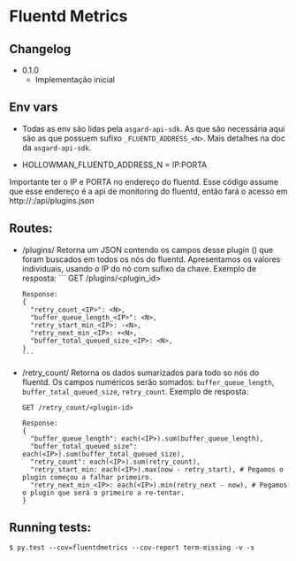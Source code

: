 # Fluentd Metrics

## Changelog

 * 0.1.0
    - Implementação inicial

## Env vars
* Todas as env são lidas pela `asgard-api-sdk`. As que são necessária aqui são 
as que possuem sufixo `_FLUENTD_ADDRESS_<N>`. Mais detalhes na doc da `asgard-api-sdk`.


* HOLLOWMAN_FLUENTD_ADDRESS_N = IP:PORTA

Importante ter o IP e PORTA no endereço do fluentd. Esse código assume que esse endereço é a api
de monitoring do fluentd, então fará o acesso em http://<IP>:<PORTA>/api/plugins.json

## Routes:

* /plugins/<plugin-id>
    Retorna um JSON contendo os campos desse plugin (<plugin-id>) que foram buscados em todos os nós do fluentd.
    Apresentamos os valores individuais, usando o IP do nó com sufixo da chave.
      Exemplo de resposta:
      ```
      GET /plugins/<plugin_id>

      Response:
      {
        "retry_count_<IP>": <N>,
        "buffer_queue_length_<IP>": <N>,
        "retry_start_min_<IP>: -<N>,
        "retry_next_min_<IP>: +<N>,
        "buffer_total_queued_size_<IP>: <N>,
      }
      ```
* /retry_count/<plugin-id>
    Retorna os dados sumarizados para todo so nós do fluentd.
    Os campos numéricos serão somados: `buffer_queue_length`, `buffer_total_queued_size`, `retry_count`. 
    Exemplo de resposta:
    ```
    GET /retry_count/<plugin-id>

    Response:
    {
      "buffer_queue_length": each(<IP>).sum(buffer_queue_length),
      "buffer_total_queued_size": each(<IP>).sum(buffer_total_queued_size),
      "retry_count": each(<IP>).sum(retry_count),
      "retry_start_min: each(<IP>).max(now - retry_start), # Pegamos o plugin começou a falhar primeiro.
      "retry_next_min_<IP>: each(<IP>).min(retry_next - now), # Pegamos o plugin que será o primeiro a re-tentar.
    }
    ```


## Running tests:
`$ py.test --cov=fluentdmetrics --cov-report term-missing -v -s`
